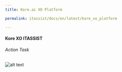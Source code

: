 ```yaml
---
title: Kore.ai XO Platform

permalink: itassist/docs/en/latest/kore_xo_platform

---
```

#### Kore XO ITASSIST
###### Action Task
![alt text]([http://url/to/img.png](https://developer.kore.ai/wp-content/uploads/ConversationalBot0.png))
